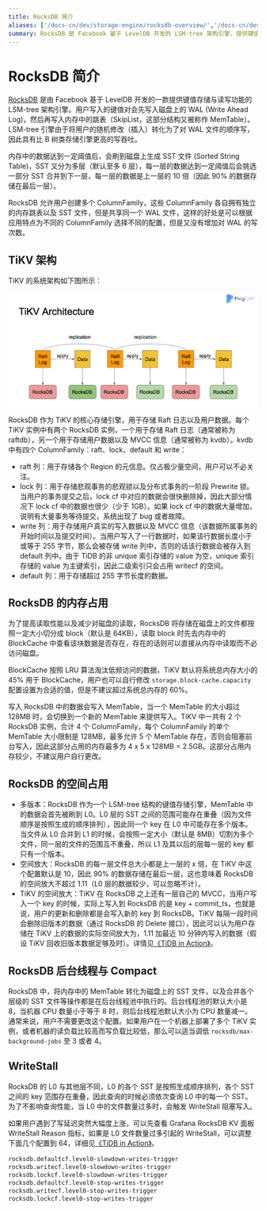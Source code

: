 ```yaml
---
title: RocksDB 简介
aliases: ['/docs-cn/dev/storage-engine/rocksdb-overview/','/docs-cn/dev/rocksdb/rocksdb-overview/']
summary: RocksDB 是 Facebook 基于 LevelDB 开发的 LSM-tree 架构引擎，提供键值存储与读写功能。数据先写入磁盘上的 WAL，再写入内存中的跳表。内存数据达到阈值后刷到磁盘生成 SST 文件，分为多层，90% 数据存储在最后一层。RocksDB 允许创建多个 ColumnFamily，共享同一个 WAL 文件。为提高读取性能，文件按大小切分成 block，存在 BlockCache 中。后台线程执行 MemTable 转化为 SST 文件和合并操作。L0 文件数量过多会触发 WriteStall 阻塞写入。
---
```


# RocksDB 简介

[RocksDB](https://github.com/facebook/rocksdb) 是由 Facebook 基于 LevelDB 开发的一款提供键值存储与读写功能的 LSM-tree 架构引擎。用户写入的键值对会先写入磁盘上的 WAL (Write Ahead Log)，然后再写入内存中的跳表（SkipList，这部分结构又被称作 MemTable）。LSM-tree 引擎由于将用户的随机修改（插入）转化为了对 WAL 文件的顺序写，因此具有比 B 树类存储引擎更高的写吞吐。

内存中的数据达到一定阈值后，会刷到磁盘上生成 SST 文件 (Sorted String Table)，SST 又分为多层（默认至多 6 层），每一层的数据达到一定阈值后会挑选一部分 SST 合并到下一层，每一层的数据是上一层的 10 倍（因此 90% 的数据存储在最后一层）。

RocksDB 允许用户创建多个 ColumnFamily，这些 ColumnFamily 各自拥有独立的内存跳表以及 SST 文件，但是共享同一个 WAL 文件，这样的好处是可以根据应用特点为不同的 ColumnFamily 选择不同的配置，但是又没有增加对 WAL 的写次数。

## TiKV 架构

TiKV 的系统架构如下图所示：

![TiKV RocksDB](/media/tikv-rocksdb.png)

RocksDB 作为 TiKV 的核心存储引擎，用于存储 Raft 日志以及用户数据。每个 TiKV 实例中有两个 RocksDB 实例，一个用于存储 Raft 日志（通常被称为 raftdb），另一个用于存储用户数据以及 MVCC 信息（通常被称为 kvdb）。kvdb 中有四个 ColumnFamily：raft、lock、default 和 write：

* raft 列：用于存储各个 Region 的元信息。仅占极少量空间，用户可以不必关注。 
* lock 列：用于存储悲观事务的悲观锁以及分布式事务的一阶段 Prewrite 锁。当用户的事务提交之后，lock cf 中对应的数据会很快删除掉，因此大部分情况下 lock cf 中的数据也很少（少于 1GB）。如果 lock cf 中的数据大量增加，说明有大量事务等待提交，系统出现了 bug 或者故障。
* write 列：用于存储用户真实的写入数据以及 MVCC 信息（该数据所属事务的开始时间以及提交时间）。当用户写入了一行数据时，如果该行数据长度小于或等于 255 字节，那么会被存储 write 列中，否则的话该行数据会被存入到 default 列中。由于 TiDB 的非 unique 索引存储的 value 为空，unique 索引存储的 value 为主键索引，因此二级索引只会占用 writecf 的空间。
* default 列：用于存储超过 255 字节长度的数据。 

## RocksDB 的内存占用

为了提高读取性能以及减少对磁盘的读取，RocksDB 将存储在磁盘上的文件都按照一定大小切分成 block（默认是 64KB），读取 block 时先去内存中的 BlockCache 中查看该块数据是否存在，存在的话则可以直接从内存中读取而不必访问磁盘。

BlockCache 按照 LRU 算法淘汰低频访问的数据，TiKV 默认将系统总内存大小的 45% 用于 BlockCache，用户也可以自行修改 `storage.block-cache.capacity` 配置设置为合适的值，但是不建议超过系统总内存的 60%。

写入 RocksDB 中的数据会写入 MemTable，当一个 MemTable 的大小超过 128MB 时，会切换到一个新的 MemTable 来提供写入。TiKV 中一共有 2 个 RocksDB 实例，合计 4 个 ColumnFamily，每个 ColumnFamily 的单个 MemTable 大小限制是 128MB，最多允许 5 个 MemTable 存在，否则会阻塞前台写入，因此这部分占用的内存最多为 4 x 5 x 128MB = 2.5GB。这部分占用内存较少，不建议用户自行更改。

## RocksDB 的空间占用

* 多版本：RocksDB 作为一个 LSM-tree 结构的键值存储引擎，MemTable 中的数据会首先被刷到 L0。L0 层的 SST 之间的范围可能存在重叠（因为文件顺序是按照生成的顺序排列），因此同一个 key 在 L0 中可能存在多个版本。当文件从 L0 合并到 L1 的时候，会按照一定大小（默认是 8MB）切割为多个文件，同一层的文件的范围互不重叠，所以 L1 及其以后的层每一层的 key 都只有一个版本。
* 空间放大：RocksDB 的每一层文件总大小都是上一层的 x 倍，在 TiKV 中这个配置默认是 10，因此 90% 的数据存储在最后一层，这也意味着 RocksDB 的空间放大不超过 1.11（L0 层的数据较少，可以忽略不计）。
* TiKV 的空间放大：TiKV 在 RocksDB 之上还有一层自己的 MVCC，当用户写入一个 key 的时候，实际上写入到 RocksDB 的是 key + commit_ts，也就是说，用户的更新和删除都是会写入新的 key 到 RocksDB。TiKV 每隔一段时间会删除旧版本的数据（通过 RocksDB 的 Delete 接口），因此可以认为用户存储在 TiKV 上的数据的实际空间放大为，1.11 加最近 10 分钟内写入的数据（假设 TiKV 回收旧版本数据足够及时）。详情见[《TiDB in Action》](https://github.com/pingcap-incubator/tidb-in-action/blob/master/session4/chapter7/compact.md#tikv-%E7%9A%84%E7%A9%BA%E9%97%B4%E6%94%BE%E5%A4%A7)。

## RocksDB 后台线程与 Compact

RocksDB 中，将内存中的 MemTable 转化为磁盘上的 SST 文件，以及合并各个层级的 SST 文件等操作都是在后台线程池中执行的。后台线程池的默认大小是 8，当机器 CPU 数量小于等于 8 时，则后台线程池默认大小为 CPU 数量减一。通常来说，用户不需要更改这个配置。如果用户在一个机器上部署了多个 TiKV 实例，或者机器的读负载比较高而写负载比较低，那么可以适当调低 `rocksdb/max-background-jobs` 至 3 或者 4。

## WriteStall

RocksDB 的 L0 与其他层不同，L0 的各个 SST 是按照生成顺序排列，各个 SST 之间的 key 范围存在重叠，因此查询的时候必须依次查询 L0 中的每一个 SST。为了不影响查询性能，当 L0 中的文件数量过多时，会触发 WriteStall 阻塞写入。

如果用户遇到了写延迟突然大幅度上涨，可以先查看 Grafana RocksDB KV 面板 WriteStall Reason 指标，如果是 L0 文件数量过多引起的 WriteStall，可以调整下面几个配置到 64，详细见[《TiDB in Action》](https://github.com/pingcap-incubator/tidb-in-action/blob/master/session4/chapter8/threadpool-optimize.md#5-rocksdb)。

```
rocksdb.defaultcf.level0-slowdown-writes-trigger
rocksdb.writecf.level0-slowdown-writes-trigger
rocksdb.lockcf.level0-slowdown-writes-trigger
rocksdb.defaultcf.level0-stop-writes-trigger
rocksdb.writecf.level0-stop-writes-trigger
rocksdb.lockcf.level0-stop-writes-trigger
```
